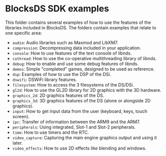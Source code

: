 # BlocksDS SDK examples

This folder contains several examples of how to use the features of the
libraries included in BlocksDS. The folders contain examples that relate to one
specific area:

- `audio`: Audio libraries such as Maxmod and LibXM7.
- `compression`: Decompressing data included in your application.
- `console`: How to use features of the text console of libnds.
- `cothread`: How to use the co-operative multithreading library of libnds.
- `debug`: How to enable and use some debug features of libnds.
- `demos`: Simple "completed" games, designed to be used as reference.
- `dsp`: Examples of how to use the DSP of the DSi.
- `dswifi`: DSWiFi library features.
- `filesystem`: How to access the 3 filesystems of the DS/DSi.
- `gl2d`: How to use the GL2D library for 2D graphics with the 3D hardware.
- `graphics_2d`: 2D graphics features of the DS.
- `graphics_3d`: 3D graphics features of the DS (alone or alongside 2D graphics).
- `input`: How to get input data from the user (keyboard, keys, touch screen).
- `ipc`: Transfer of information between the ARM9 and the ARM7.
- `peripherals`: Using integrated, Slot-1 and Slot-2 peripherals.
- `time`: How to use timers and the RTC.
- `video_capture`: Capturing the main engine graphics output and using it later.
- `video_effects`: How to use 2D effects like blending and windows.
